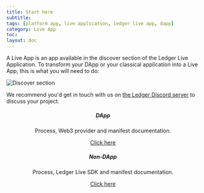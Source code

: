 ```yaml
---
title: Start here
subtitle:
tags: [platform app, live application, ledger live app, dapp]
category: Live App
toc: 
layout: doc
---
```


A Live App is an app available in the discover section of the Ledger Live Application. To transform your DApp or your classical application into a Live App, this is what you will need to do:


<img src="../images/live-app.jpg" alt="Discover section"/>


We recommend you'd get in touch with us on [the Ledger Discord server](https://discord.gg/Ledger) to discuss your project.

<div style="text-align:center;">
  <div class="row justify-content-around">
    <div class="col">
      <div class="card">
        <div class="card-body">
          <h5 class="card-title">DApp</h5>
          <p class="card-text">Process, Web3 provider and manifest documentation.</p>
          <a href="../../dapp/process" class="btn btn-primary">Click here</a>
        </div>
      </div>
    </div>
    <div class="col">
      <div class="card">
        <div class="card-body">
          <h5 class="card-title">Non-DApp</h5>
          <p class="card-text">Process, Ledger Live SDK and manifest documentation.</p>
          <a href="../../platform-app/introduction" class="btn btn-primary">Click here</a>
        </div>
      </div>
    </div>
  </div>
</div>
